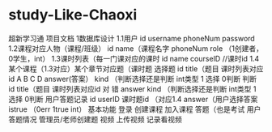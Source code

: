 # study-Like-Chaoxi
超新学习通
项目文档
1数据库设计
1.1用户
id
username
phoneNum
password
1.2课程对应人物（课程/班级）
id
name（课程名字
phoneNum
role （1创建者， 0学生，int）
1.3课时列表（每一门课对应的课时
id
name
courseID //课时id
1.4某个课程（1.3对应）某个章节对应题（课时题
选择题
id
title（题目
课时列表对应id
A
B
C
D
answer(答案）
kind （判断选择还是判断 int类型 1 选择 0判断
判断
id
title（题目
课时列表对应id
对
错
answer
kind （判断选择还是判断 int类型 1 选择 0判断
用户答题记录
id
userID
课时题id （对应1.4
answer（用户选择答案
istrue （0err 1true int）
基本功能
登录
创建课程
加入课程
答题（也是考试
用户答题情况
管理员/老师创建题
视频
上传视频
记录看视频
